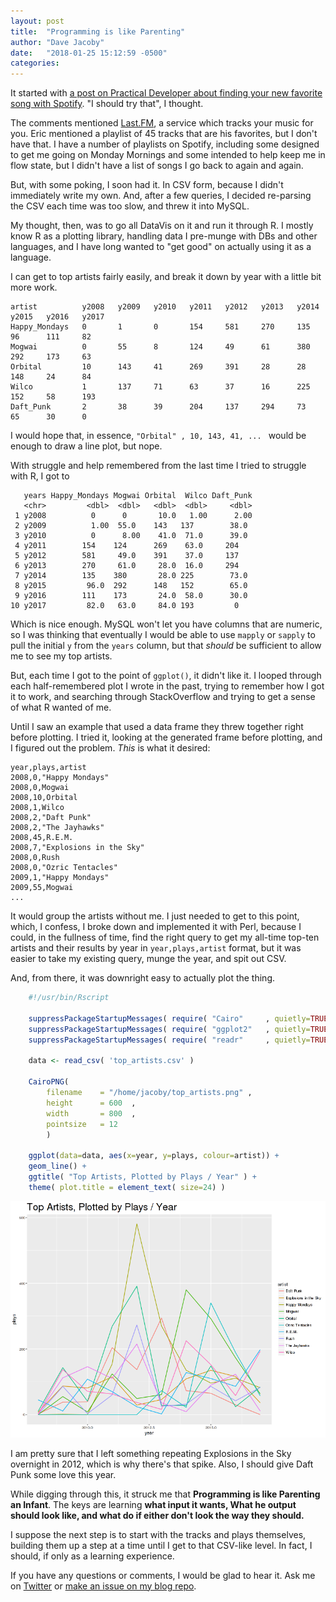 ```yaml
---
layout: post
title:  "Programming is like Parenting"
author: "Dave Jacoby"
date:   "2018-01-25 15:12:59 -0500"
categories: 
---
```


It started with [a post on Practical Developer about finding your new favorite song with Spotify](https://dev.to/ericbonfadini/finding-my-new-favorite-song-on-spotify-4lgc). "I should try that", I thought.

The comments mentioned [Last.FM](https://last.fm/), a service which tracks your music for you. Eric mentioned a playlist of 45 tracks that are his favorites, but I don't have that. I have a number of playlists on Spotify, including some designed to get me going on Monday Mornings and some intended to help keep me in flow state, but I didn't have a list of songs I go back to again and again.

But, with some poking, I soon had it. In CSV form, because I didn't immediately write my own. And, after a few queries, I decided re-parsing the CSV each time was too slow, and threw it into MySQL.

My thought, then, was to go all DataVis on it and run it through R. I mostly know R as a plotting library, handling data I pre-munge with DBs and other languages, and I have long wanted to "get good" on actually using it as a language.

I can get to top artists fairly easily, and break it down by year with a little bit more work.

    artist	        y2008	y2009	y2010	y2011	y2012	y2013	y2014	y2015	y2016	y2017
    Happy_Mondays	0	    1	    0	    154	    581	    270	    135	    96	    111	    82
    Mogwai	        0	    55	    8	    124	    49	    61	    380	    292	    173	    63
    Orbital	        10	    143	    41	    269	    391	    28	    28	    148	    24	    84
    Wilco	        1	    137	    71	    63	    37	    16	    225	    152	    58	    193
    Daft_Punk	    2	    38	    39	    204	    137	    294	    73	    65	    30	    0


I would hope that, in essence, `"Orbital" , 10, 143, 41, ... ` would be enough to draw a line plot, but nope.

With struggle and help remembered from the last time I tried to struggle with R, I got to

       years Happy_Mondays Mogwai Orbital  Wilco Daft_Punk
       <chr>         <dbl>  <dbl>   <dbl>  <dbl>     <dbl>
     1 y2008          0      0       10.0   1.00      2.00
     2 y2009          1.00  55.0    143   137        38.0 
     3 y2010          0      8.00    41.0  71.0      39.0 
     4 y2011        154    124      269    63.0     204   
     5 y2012        581     49.0    391    37.0     137   
     6 y2013        270     61.0     28.0  16.0     294   
     7 y2014        135    380       28.0 225        73.0 
     8 y2015         96.0  292      148   152        65.0 
     9 y2016        111    173       24.0  58.0      30.0 
    10 y2017         82.0   63.0     84.0 193         0   

Which is nice enough. MySQL won't let you have columns that are numeric, so I was thinking that eventually I would be able to use `mapply` or `sapply` to pull the initial `y` from the `years` column, but that *should* be sufficient to allow me to see my top artists.

But, each time I got to the point of `ggplot()`, it didn't like it. I looped through each half-remembered plot I wrote in the past, trying to remember how I got it to work, and searching through StackOverflow and trying to get a sense of what R wanted of me.

Until I saw an example that used a data frame they threw together right before plotting. I tried it, looking at the generated frame before plotting, and I figured out the problem. *This* is what it desired:

    year,plays,artist
    2008,0,"Happy Mondays"
    2008,0,Mogwai
    2008,10,Orbital
    2008,1,Wilco
    2008,2,"Daft Punk"
    2008,2,"The Jayhawks"
    2008,45,R.E.M.
    2008,7,"Explosions in the Sky"
    2008,0,Rush
    2008,0,"Ozric Tentacles"
    2009,1,"Happy Mondays"
    2009,55,Mogwai
    ...

It would group the artists without me. I just needed to get to this point, which, I confess, I broke down and implemented it with Perl, because I could, in the fullness of time, find the right query to get my all-time top-ten artists and their results by year in `year,plays,artist` format, but it was easier to take my existing query, munge the year, and spit out CSV.

And, from there, it was downright easy to actually plot the thing.

```r
    #!/usr/bin/Rscript

    suppressPackageStartupMessages( require( "Cairo"     , quietly=TRUE ) )
    suppressPackageStartupMessages( require( "ggplot2"   , quietly=TRUE ) )
    suppressPackageStartupMessages( require( "readr"     , quietly=TRUE ) )

    data <- read_csv( 'top_artists.csv' ) 

    CairoPNG(
        filename    = "/home/jacoby/top_artists.png" ,
        height      = 600  ,
        width       = 800  ,
        pointsize   = 12
        )

    ggplot(data=data, aes(x=year, y=plays, colour=artist)) +
    geom_line() +
    ggtitle( "Top Artists, Plotted by Plays / Year" ) +
    theme( plot.title = element_text( size=24) ) 
```

![Top Artists, Plotted by Plays/Year](/images/top_artists_jan2018.png)

I am pretty sure that I left something repeating Explosions in the Sky overnight in 2012, which is why there's that spike. Also, I should give Daft Punk some love this year. 

While digging through this, it struck me that **Programming is like Parenting an Infant**. The keys are learning **what input it wants, What he output should look like, and what do if either don't look the way they should.**

I suppose the next step is to start with the tracks and plays themselves, building them up a step at a time until I get to that CSV-like level. In fact, I should, if only as a learning experience.

If you have any questions or comments, I would be glad to hear it. Ask me on [Twitter](https://twitter.com/jacobydave) or [make an issue on my blog repo](https://github.com/jacoby/jacoby.github.io).


